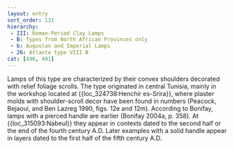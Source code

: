 ```yaml
---
layout: entry
sort_order: 131
hierarchy:
 - III: Roman-Period Clay Lamps
 - B: Types from North African Provinces only
 - b: Augustan and Imperial Lamps
 - 26: Atlante type VIII B
cat: [490, 491]
---
```


Lamps of this type are characterized by their convex shoulders decorated with relief foliage scrolls. The type originated in central Tunisia, mainly in the workshop located at {{loc_324738:Henchir es-Srira}}, where plaster molds with shoulder-scroll decor have been found in numbers (Peacock, Bejaoui, and Ben Lazreg 1990, figs. 12e and 12m). According to Bonifay, lamps with a pierced handle are earlier (Bonifay 2004a, p. 358). At {{loc_315093:Nabeul}} they appear in contexts dated to the second half or the end of the fourth century A.D. Later examples with a solid handle appear in layers dated to the first half of the fifth century A.D.
